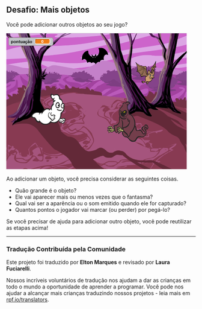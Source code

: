 ## Desafio: Mais objetos

Você pode adicionar outros objetos ao seu jogo?

![screenshot](images/ghost-final.png)

Ao adicionar um objeto, você precisa considerar as seguintes coisas.

+ Quão grande é o objeto?
+ Ele vai aparecer mais ou menos vezes que o fantasma?
+ Qual vai ser a aparência ou o som emitido quando ele for capturado?
+ Quantos pontos o jogador vai marcar (ou perder) por pegá-lo?

Se você precisar de ajuda para adicionar outro objeto, você pode reutilizar as etapas acima!
***
### Tradução Contribuída pela Comunidade 

Este projeto foi traduzido por **Elton Marques** e revisado por **Laura Fuciarelli**. 

Nossos incríveis voluntários de tradução nos ajudam a dar as crianças em todo o mundo a oportunidade de aprender a programar. Você pode nos ajudar a alcançar mais crianças traduzindo nossos projetos - leia mais em [rpf.io/translators](https://rpf.io/translators).
